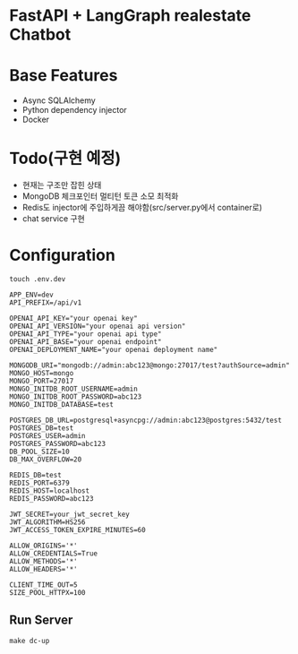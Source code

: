 # FastAPI + LangGraph realestate Chatbot

# Base Features
- Async SQLAlchemy 
- Python dependency injector
- Docker

# Todo(구현 예정)
- 현재는 구조만 잡힌 상태
- MongoDB 체크포인터 멀티턴 토큰 소모 최적화
- Redis도 injector에 주입하게끔 해야함(src/server.py에서 container로)
- chat service 구현

# Configuration

```
touch .env.dev
```

```shell
APP_ENV=dev
API_PREFIX=/api/v1

OPENAI_API_KEY="your openai key"
OPENAI_API_VERSION="your openai api version" 
OPENAI_API_TYPE="your openai api type" 
OPENAI_API_BASE="your openai endpoint" 
OPENAI_DEPLOYMENT_NAME="your openai deployment name" 

MONGODB_URI="mongodb://admin:abc123@mongo:27017/test?authSource=admin"
MONGO_HOST=mongo
MONGO_PORT=27017
MONGO_INITDB_ROOT_USERNAME=admin
MONGO_INITDB_ROOT_PASSWORD=abc123
MONGO_INITDB_DATABASE=test

POSTGRES_DB_URL=postgresql+asyncpg://admin:abc123@postgres:5432/test
POSTGRES_DB=test
POSTGRES_USER=admin
POSTGRES_PASSWORD=abc123
DB_POOL_SIZE=10
DB_MAX_OVERFLOW=20

REDIS_DB=test
REDIS_PORT=6379
REDIS_HOST=localhost
REDIS_PASSWORD=abc123

JWT_SECRET=your_jwt_secret_key
JWT_ALGORITHM=HS256
JWT_ACCESS_TOKEN_EXPIRE_MINUTES=60

ALLOW_ORIGINS='*'
ALLOW_CREDENTIALS=True
ALLOW_METHODS='*'
ALLOW_HEADERS='*'

CLIENT_TIME_OUT=5
SIZE_POOL_HTTPX=100
```

## Run Server

```shell
make dc-up
```



